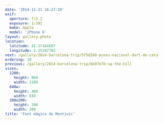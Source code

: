 ```yaml
---
date: '2014-11-21 16:27:29'
exif:
  aperture: f/2.2
  exposure: 1/391
  make: Apple
  model: 'iPhone 6'
layout: gallery-photo
location:
  latitude: 41.37164667
  longitude: 2.15182783
next: /gallery/2014-barcelona-trip/5f5d588-museu-nacional-dart-de-catalunya
ordering: 10
previous: /gallery/2014-barcelona-trip/bb97e7b-up-the-hill
sizes:
  1280:
    height: 960
    width: 1280
  640w:
    height: 480
    width: 640
  200x200:
    height: 200
    width: 200
title: 'Font màgica de Montjuïc'
---
```

